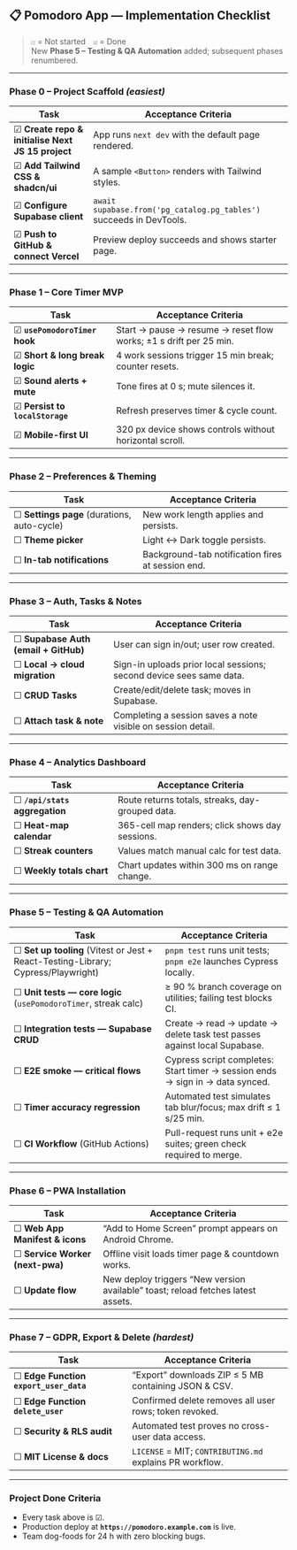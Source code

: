 ## 📋 Pomodoro App — Implementation Checklist  

> `☐` = Not started `☑` = Done  
> New **Phase 5 – Testing & QA Automation** added; subsequent phases renumbered.

---

### **Phase 0 – Project Scaffold** *(easiest)*
| Task | Acceptance Criteria |
| --- | --- |
| ☑ **Create repo & initialise Next JS 15 project** | App runs `next dev` with the default page rendered. |
| ☑ **Add Tailwind CSS & shadcn/ui** | A sample `<Button>` renders with Tailwind styles. |
| ☑ **Configure Supabase client** | `await supabase.from('pg_catalog.pg_tables')` succeeds in DevTools. |
| ☑ **Push to GitHub & connect Vercel** | Preview deploy succeeds and shows starter page. |

---

### **Phase 1 – Core Timer MVP**
| Task | Acceptance Criteria |
| --- | --- |
| ☑ **`usePomodoroTimer` hook** | Start → pause → resume → reset flow works; ±1 s drift per 25 min. |
| ☑ **Short & long break logic** | 4 work sessions trigger 15 min break; counter resets. |
| ☑ **Sound alerts + mute** | Tone fires at 0 s; mute silences it. |
| ☑ **Persist to `localStorage`** | Refresh preserves timer & cycle count. |
| ☑ **Mobile-first UI** | 320 px device shows controls without horizontal scroll. |

---

### **Phase 2 – Preferences & Theming**
| Task | Acceptance Criteria |
| --- | --- |
| ☐ **Settings page** (durations, auto-cycle) | New work length applies and persists. |
| ☐ **Theme picker** | Light ↔ Dark toggle persists. |
| ☐ **In-tab notifications** | Background-tab notification fires at session end. |

---

### **Phase 3 – Auth, Tasks & Notes**
| Task | Acceptance Criteria |
| --- | --- |
| ☐ **Supabase Auth (email + GitHub)** | User can sign in/out; user row created. |
| ☐ **Local → cloud migration** | Sign-in uploads prior local sessions; second device sees same data. |
| ☐ **CRUD Tasks** | Create/edit/delete task; moves in Supabase. |
| ☐ **Attach task & note** | Completing a session saves a note visible on session detail. |

---

### **Phase 4 – Analytics Dashboard**
| Task | Acceptance Criteria |
| --- | --- |
| ☐ **`/api/stats` aggregation** | Route returns totals, streaks, day-grouped data. |
| ☐ **Heat-map calendar** | 365-cell map renders; click shows day sessions. |
| ☐ **Streak counters** | Values match manual calc for test data. |
| ☐ **Weekly totals chart** | Chart updates within 300 ms on range change. |

---

### **Phase 5 – Testing & QA Automation**
| Task | Acceptance Criteria |
| --- | --- |
| ☐ **Set up tooling** (Vitest or Jest + React-Testing-Library; Cypress/Playwright) | `pnpm test` runs unit tests; `pnpm e2e` launches Cypress locally. |
| ☐ **Unit tests — core logic** (`usePomodoroTimer`, streak calc) | ≥ 90 % branch coverage on utilities; failing test blocks CI. |
| ☐ **Integration tests — Supabase CRUD** | Create → read → update → delete task test passes against local Supabase. |
| ☐ **E2E smoke — critical flows** | Cypress script completes: Start timer → session ends → sign in → data synced. |
| ☐ **Timer accuracy regression** | Automated test simulates tab blur/focus; max drift ≤ 1 s/25 min. |
| ☐ **CI Workflow** (GitHub Actions) | Pull-request runs unit + e2e suites; green check required to merge. |

---

### **Phase 6 – PWA Installation**
| Task | Acceptance Criteria |
| --- | --- |
| ☐ **Web App Manifest & icons** | “Add to Home Screen” prompt appears on Android Chrome. |
| ☐ **Service Worker (next-pwa)** | Offline visit loads timer page & countdown works. |
| ☐ **Update flow** | New deploy triggers “New version available” toast; reload fetches latest assets. |

---

### **Phase 7 – GDPR, Export & Delete** *(hardest)*
| Task | Acceptance Criteria |
| --- | --- |
| ☐ **Edge Function `export_user_data`** | “Export” downloads ZIP ≤ 5 MB containing JSON & CSV. |
| ☐ **Edge Function `delete_user`** | Confirmed delete removes all user rows; token revoked. |
| ☐ **Security & RLS audit** | Automated test proves no cross-user data access. |
| ☐ **MIT License & docs** | `LICENSE` = MIT; `CONTRIBUTING.md` explains PR workflow. |

---

### **Project Done Criteria**
- Every task above is ☑.  
- Production deploy at **`https://pomodoro.example.com`** is live.  
- Team dog-foods for 24 h with zero blocking bugs.
